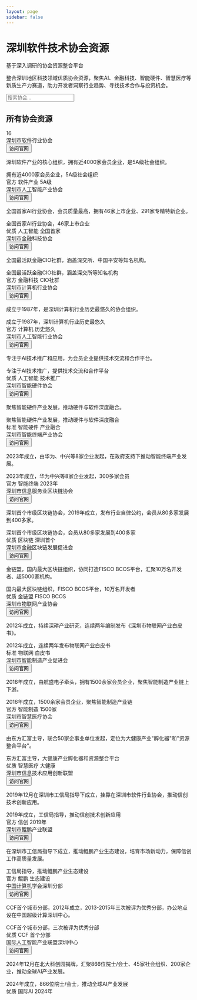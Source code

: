```yaml
---
layout: page
sidebar: false
---
```


<div class="hero-section">
  <div class="hero-content">
    <h1 class="hero-title">深圳软件技术协会资源</h1>
    <p class="hero-subtitle">基于深入调研的协会资源整合平台</p>
    <p class="hero-description">整合深圳地区科技领域优质协会资源，聚焦AI、金融科技、智能硬件、智慧医疗等新质生产力赛道，助力开发者洞察行业趋势、寻找技术合作与投资机会。</p>
  </div>
</div>

<div class="search-section">
  <div class="search-container">
    <div class="search-bar">
      <i class="fas fa-search"></i>
      <input type="text" placeholder="搜索协会..." id="searchInput">
    </div>
  </div>
</div>

<div class="content-section">
  <div class="section-header">
    <h2 class="section-title">所有协会资源</h2>
    <div class="section-count">
      <span class="count-badge">16</span>
    </div>
  </div>

  <div class="associations-gallery" id="associationsGallery">
  <!-- 深圳市软件行业协会 -->
  <div class="association-card clickable-card" data-search="深圳市软件行业协会 软件产业 5A级 官方 4000家会员企业" data-article="/milliondollardev/guide/career/associations/shenzhen-software-industry">
    <div class="card-header">
      <div class="card-title">深圳市软件行业协会</div>
      <div class="card-action">
        <button class="install-btn" onclick="event.stopPropagation(); window.open('http://www.ssia.org.cn', '_blank');">
          访问官网
          <i class="fas fa-external-link-alt"></i>
        </button>
      </div>
    </div>
    <div class="card-content">
      <p class="card-description">深圳软件产业的核心组织，拥有近4000家会员企业，是5A级社会组织。</p>
      <div class="card-meta">
        <span class="meta-highlight">拥有近4000家会员企业，5A级社会组织</span>
      </div>
      <div class="card-tags">
        <span class="tag official">官方</span>
        <span class="tag">软件产业</span>
        <span class="tag">5A级</span>
      </div>
    </div>
  </div>

  <!-- 深圳市人工智能产业协会 -->
  <div class="association-card clickable-card" data-search="深圳市人工智能产业协会 人工智能 AI 优质 全国首家 46家上市企业 291家专精特新" data-article="/milliondollardev/guide/career/associations/shenzhen-ai-industry">
    <div class="card-header">
      <div class="card-title">深圳市人工智能产业协会</div>
      <div class="card-action">
        <button class="install-btn" onclick="event.stopPropagation(); window.open('http://www.szai.org.cn', '_blank');">
          访问官网
          <i class="fas fa-external-link-alt"></i>
        </button>
      </div>
    </div>
    <div class="card-content">
      <p class="card-description">全国首家AI行业协会，会员质量最高，拥有46家上市企业、291家专精特新企业。</p>
      <div class="card-meta">
        <span class="meta-highlight">全国首家AI行业协会，46家上市企业</span>
      </div>
      <div class="card-tags">
        <span class="tag premium">优质</span>
        <span class="tag">人工智能</span>
        <span class="tag">全国首家</span>
      </div>
    </div>
  </div>

  <!-- 深圳市金融科技协会 -->
  <div class="association-card clickable-card" data-search="深圳市金融科技协会 金融科技 CIO社群 官方 深交所 中国平安" data-article="/milliondollardev/guide/career/associations/shenzhen-fintech">
    <div class="card-header">
      <div class="card-title">深圳市金融科技协会</div>
      <div class="card-action">
        <button class="install-btn" onclick="event.stopPropagation(); window.open('http://www.szfta.org.cn', '_blank');">
          访问官网
          <i class="fas fa-external-link-alt"></i>
        </button>
      </div>
    </div>
    <div class="card-content">
      <p class="card-description">全国最活跃金融CIO社群，涵盖深交所、中国平安等知名机构。</p>
      <div class="card-meta">
        <span class="meta-highlight">全国最活跃金融CIO社群，涵盖深交所等知名机构</span>
      </div>
      <div class="card-tags">
        <span class="tag official">官方</span>
        <span class="tag">金融科技</span>
        <span class="tag">CIO社群</span>
      </div>
    </div>
  </div>

  <!-- 深圳市计算机行业协会 -->
  <div class="association-card clickable-card" data-search="深圳市计算机行业协会 计算机 官方 历史悠久 1987年" data-article="/milliondollardev/guide/career/associations/shenzhen-computer-industry">
    <div class="card-header">
      <div class="card-title">深圳市计算机行业协会</div>
      <div class="card-action">
        <button class="install-btn" onclick="event.stopPropagation(); window.open('http://www.szcia.org.cn', '_blank');">
          访问官网
          <i class="fas fa-external-link-alt"></i>
        </button>
      </div>
    </div>
    <div class="card-content">
      <p class="card-description">成立于1987年，是深圳计算机行业历史最悠久的协会组织。</p>
      <div class="card-meta">
        <span class="meta-highlight">成立于1987年，深圳计算机行业历史最悠久</span>
      </div>
      <div class="card-tags">
        <span class="tag official">官方</span>
        <span class="tag">计算机</span>
        <span class="tag">历史悠久</span>
      </div>
    </div>
  </div>

  <!-- 深圳市人工智能行业协会 -->
  <div class="association-card clickable-card" data-search="深圳市人工智能行业协会 人工智能 AI 优质 技术推广 合作平台" data-article="/milliondollardev/guide/career/associations/shenzhen-ai-association">
    <div class="card-header">
      <div class="card-title">深圳市人工智能行业协会</div>
      <div class="card-action">
        <button class="install-btn" onclick="event.stopPropagation(); window.open('http://www.szai.org.cn', '_blank');">
          访问官网
          <i class="fas fa-external-link-alt"></i>
        </button>
      </div>
    </div>
    <div class="card-content">
      <p class="card-description">专注于AI技术推广和应用，为会员企业提供技术交流和合作平台。</p>
      <div class="card-meta">
        <span class="meta-highlight">专注于AI技术推广，提供技术交流和合作平台</span>
      </div>
      <div class="card-tags">
        <span class="tag premium">优质</span>
        <span class="tag">人工智能</span>
        <span class="tag">技术推广</span>
      </div>
    </div>
  </div>

  <!-- 深圳市智能硬件协会 -->
  <div class="association-card clickable-card" data-search="深圳市智能硬件协会 智能硬件 标准 产业融合 硬件软件" data-article="/milliondollardev/guide/career/associations/shenzhen-smart-hardware">
    <div class="card-header">
      <div class="card-title">深圳市智能硬件协会</div>
      <div class="card-action">
        <button class="install-btn" onclick="event.stopPropagation(); window.open('http://www.sziha.org.cn', '_blank');">
          访问官网
          <i class="fas fa-external-link-alt"></i>
        </button>
      </div>
    </div>
    <div class="card-content">
      <p class="card-description">聚焦智能硬件产业发展，推动硬件与软件深度融合。</p>
      <div class="card-meta">
        <span class="meta-highlight">聚焦智能硬件产业发展，推动硬件与软件深度融合</span>
      </div>
      <div class="card-tags">
        <span class="tag standard">标准</span>
        <span class="tag">智能硬件</span>
        <span class="tag">产业融合</span>
      </div>
    </div>
  </div>

  <!-- 深圳市智能终端产业协会 -->
  <div class="association-card clickable-card" data-search="深圳市智能终端产业协会 智能终端 2023年 华为中兴 政府支持" data-article="/milliondollardev/guide/career/associations/shenzhen-smart-terminal">
    <div class="card-header">
      <div class="card-title">深圳市智能终端产业协会</div>
      <div class="card-action">
        <button class="install-btn" onclick="event.stopPropagation(); window.open('http://www.szita.cn', '_blank');">
          访问官网
          <i class="fas fa-external-link-alt"></i>
        </button>
      </div>
    </div>
    <div class="card-content">
      <p class="card-description">2023年成立，由华为、中兴等8家企业发起，在政府支持下推动智能终端产业发展。</p>
      <div class="card-meta">
        <span class="meta-highlight">2023年成立，华为中兴等8家企业发起，300多家会员</span>
      </div>
      <div class="card-tags">
        <span class="tag official">官方</span>
        <span class="tag">智能终端</span>
        <span class="tag">2023年</span>
      </div>
    </div>
  </div>

  <!-- 深圳市信息服务业区块链协会 -->
  <div class="association-card clickable-card" data-search="深圳市信息服务业区块链协会 区块链 深圳首个 2019年 自律公约" data-article="/milliondollardev/guide/career/associations/shenzhen-blockchain">
    <div class="card-header">
      <div class="card-title">深圳市信息服务业区块链协会</div>
      <div class="card-action">
        <button class="install-btn" onclick="event.stopPropagation(); window.open('http://www.szblockchain.org', '_blank');">
          访问官网
          <i class="fas fa-external-link-alt"></i>
        </button>
      </div>
    </div>
    <div class="card-content">
      <p class="card-description">深圳首个市级区块链协会，2019年成立，发布行业自律公约，会员从80多家发展到400多家。</p>
      <div class="card-meta">
        <span class="meta-highlight">深圳首个市级区块链协会，会员从80多家发展到400多家</span>
      </div>
      <div class="card-tags">
        <span class="tag premium">优质</span>
        <span class="tag">区块链</span>
        <span class="tag">深圳首个</span>
      </div>
    </div>
  </div>

  <!-- 深圳市金融区块链发展促进会 -->
  <div class="association-card clickable-card" data-search="深圳市金融区块链发展促进会 金链盟 FISCO BCOS 微众银行 腾讯" data-article="/milliondollardev/guide/career/associations/shenzhen-fisco">
    <div class="card-header">
      <div class="card-title">深圳市金融区块链发展促进会</div>
      <div class="card-action">
        <button class="install-btn" onclick="event.stopPropagation(); window.open('https://www.fisco.com.cn', '_blank');">
          访问官网
          <i class="fas fa-external-link-alt"></i>
        </button>
      </div>
    </div>
    <div class="card-content">
      <p class="card-description">金链盟，国内最大区块链组织，协同打造FISCO BCOS平台，汇聚10万名开发者、超5000家机构。</p>
      <div class="card-meta">
        <span class="meta-highlight">国内最大区块链组织，FISCO BCOS平台，10万名开发者</span>
      </div>
      <div class="card-tags">
        <span class="tag premium">优质</span>
        <span class="tag">金链盟</span>
        <span class="tag">FISCO BCOS</span>
      </div>
    </div>
  </div>

  <!-- 深圳市物联网产业协会 -->
  <div class="association-card clickable-card" data-search="深圳市物联网产业协会 物联网 2012年 白皮书 产业研究" data-article="/milliondollardev/guide/career/associations/shenzhen-iot">
    <div class="card-header">
      <div class="card-title">深圳市物联网产业协会</div>
      <div class="card-action">
        <button class="install-btn" onclick="event.stopPropagation(); window.open('https://www.sziota.com', '_blank');">
          访问官网
          <i class="fas fa-external-link-alt"></i>
        </button>
      </div>
    </div>
    <div class="card-content">
      <p class="card-description">2012年成立，持续深耕产业研究，连续两年编制发布《深圳市物联网产业白皮书》。</p>
      <div class="card-meta">
        <span class="meta-highlight">2012年成立，连续两年发布物联网产业白皮书</span>
      </div>
      <div class="card-tags">
        <span class="tag standard">标准</span>
        <span class="tag">物联网</span>
        <span class="tag">白皮书</span>
      </div>
    </div>
  </div>

  <!-- 深圳市智能制造产业促进会 -->
  <div class="association-card clickable-card" data-search="深圳市智能制造产业促进会 智能制造 1500家 航盛电子 产业链" data-article="/milliondollardev/guide/career/associations/shenzhen-smart-manufacturing">
    <div class="card-header">
      <div class="card-title">深圳市智能制造产业促进会</div>
      <div class="card-action">
        <button class="install-btn" onclick="event.stopPropagation(); window.open('http://www.szima.org.cn', '_blank');">
          访问官网
          <i class="fas fa-external-link-alt"></i>
        </button>
      </div>
    </div>
    <div class="card-content">
      <p class="card-description">2016年成立，由航盛电子牵头，拥有1500余家会员企业，聚焦智能制造产业链上下游。</p>
      <div class="card-meta">
        <span class="meta-highlight">2016年成立，1500余家会员企业，聚焦智能制造产业链</span>
      </div>
      <div class="card-tags">
        <span class="tag official">官方</span>
        <span class="tag">智能制造</span>
        <span class="tag">1500家</span>
      </div>
    </div>
  </div>

  <!-- 深圳市智慧医疗协会 -->
  <div class="association-card clickable-card" data-search="深圳市智慧医疗协会 智慧医疗 东方汇富 大健康 投资基金" data-article="/milliondollardev/guide/career/associations/shenzhen-smart-health">
    <div class="card-header">
      <div class="card-title">深圳市智慧医疗协会</div>
      <div class="card-action">
        <button class="install-btn" onclick="event.stopPropagation(); window.open('http://www.szsmarthealth.org', '_blank');">
          访问官网
          <i class="fas fa-external-link-alt"></i>
        </button>
      </div>
    </div>
    <div class="card-content">
      <p class="card-description">由东方汇富主导，联合50家企事业单位发起，定位为大健康产业"孵化器"和"资源整合平台"。</p>
      <div class="card-meta">
        <span class="meta-highlight">东方汇富主导，大健康产业孵化器和资源整合平台</span>
      </div>
      <div class="card-tags">
        <span class="tag premium">优质</span>
        <span class="tag">智慧医疗</span>
        <span class="tag">大健康</span>
      </div>
    </div>
  </div>

  <!-- 深圳市信息技术应用创新联盟 -->
  <div class="association-card clickable-card" data-search="深圳市信息技术应用创新联盟 信创 2019年 工信局 华为" data-article="/milliondollardev/guide/career/associations/shenzhen-xinchuang">
    <div class="card-header">
      <div class="card-title">深圳市信息技术应用创新联盟</div>
      <div class="card-action">
        <button class="install-btn" onclick="event.stopPropagation(); window.open('http://www.sita.org.cn', '_blank');">
          访问官网
          <i class="fas fa-external-link-alt"></i>
        </button>
      </div>
    </div>
    <div class="card-content">
      <p class="card-description">2019年12月在深圳市工信局指导下成立，挂靠在深圳市软件行业协会，推动信创技术创新应用。</p>
      <div class="card-meta">
        <span class="meta-highlight">2019年成立，工信局指导，推动信创技术创新应用</span>
      </div>
      <div class="card-tags">
        <span class="tag official">官方</span>
        <span class="tag">信创</span>
        <span class="tag">2019年</span>
      </div>
    </div>
  </div>

  <!-- 深圳市鲲鹏产业联盟 -->
  <div class="association-card clickable-card" data-search="深圳市鲲鹏产业联盟 鲲鹏 工信局 生态建设 信创" data-article="/milliondollardev/guide/career/associations/shenzhen-kunpeng">
    <div class="card-header">
      <div class="card-title">深圳市鲲鹏产业联盟</div>
      <div class="card-action">
        <button class="install-btn" onclick="event.stopPropagation(); window.open('http://www.szkunpeng.org', '_blank');">
          访问官网
          <i class="fas fa-external-link-alt"></i>
        </button>
      </div>
    </div>
    <div class="card-content">
      <p class="card-description">在深圳市工信局指导下成立，推动鲲鹏产业生态建设，培育市场新动力，保障信创工作高质量发展。</p>
      <div class="card-meta">
        <span class="meta-highlight">工信局指导，推动鲲鹏产业生态建设</span>
      </div>
      <div class="card-tags">
        <span class="tag official">官方</span>
        <span class="tag">鲲鹏</span>
        <span class="tag">生态建设</span>
      </div>
    </div>
  </div>

  <!-- 中国计算机学会深圳分部 -->
  <div class="association-card clickable-card" data-search="中国计算机学会深圳分部 CCF 2012年 首个城市分部 优秀分部" data-article="/milliondollardev/guide/career/associations/shenzhen-ccf">
    <div class="card-header">
      <div class="card-title">中国计算机学会深圳分部</div>
      <div class="card-action">
        <button class="install-btn" onclick="event.stopPropagation(); window.open('https://www.ccf.org.cn', '_blank');">
          访问官网
          <i class="fas fa-external-link-alt"></i>
        </button>
      </div>
    </div>
    <div class="card-content">
      <p class="card-description">CCF首个城市分部，2012年成立，2013-2015年三次被评为优秀分部，办公地点设在中国超级计算深圳中心。</p>
      <div class="card-meta">
        <span class="meta-highlight">CCF首个城市分部，三次被评为优秀分部</span>
      </div>
      <div class="card-tags">
        <span class="tag premium">优质</span>
        <span class="tag">CCF</span>
        <span class="tag">首个分部</span>
      </div>
    </div>
  </div>

  <!-- 国际人工智能产业联盟深圳中心 -->
  <div class="association-card clickable-card" data-search="国际人工智能产业联盟深圳中心 国际AI 2024年 北大科创园 866位院士" data-article="/milliondollardev/guide/career/associations/shenzhen-international-ai">
    <div class="card-header">
      <div class="card-title">国际人工智能产业联盟深圳中心</div>
      <div class="card-action">
        <button class="install-btn" onclick="event.stopPropagation(); window.open('http://www.iaiia.org', '_blank');">
          访问官网
          <i class="fas fa-external-link-alt"></i>
        </button>
      </div>
    </div>
    <div class="card-content">
      <p class="card-description">2024年12月在北大科创园揭牌，汇聚866位院士/会士、45家社会组织、200家企业，推动全球AI产业发展。</p>
      <div class="card-meta">
        <span class="meta-highlight">2024年成立，866位院士/会士，推动全球AI产业发展</span>
      </div>
      <div class="card-tags">
        <span class="tag premium">优质</span>
        <span class="tag">国际AI</span>
        <span class="tag">2024年</span>
      </div>
    </div>
  </div>
</div>
</div>

<script setup>
// 使用Vue的客户端组件来处理搜索功能
import { onMounted } from 'vue'

onMounted(() => {
  const searchInput = document.getElementById('searchInput')
  const countBadge = document.querySelector('.count-badge')
  const associationCards = document.querySelectorAll('.association-card')
  
  function updateCount() {
    const visibleCards = document.querySelectorAll('.association-card:not([style*="display: none"])')
    if (countBadge) {
      countBadge.textContent = visibleCards.length
    }
  }
  
  function filterCards(searchTerm) {
    const term = searchTerm.toLowerCase().trim()
    
    associationCards.forEach(card => {
      const searchData = card.getAttribute('data-search')?.toLowerCase() || ''
      const cardTitle = card.querySelector('.card-title')?.textContent?.toLowerCase() || ''
      const cardDescription = card.querySelector('.card-description')?.textContent?.toLowerCase() || ''
      
      // 搜索标题、描述和搜索数据
      const matches = searchData.includes(term) || 
                     cardTitle.includes(term) || 
                     cardDescription.includes(term)
      
      if (matches || term === '') {
        card.style.display = 'block'
      } else {
        card.style.display = 'none'
      }
    })
    
    updateCount()
  }
  
  // 处理卡片点击事件
  function handleCardClick(event) {
    const card = event.currentTarget
    const articlePath = card.getAttribute('data-article')
    
    if (articlePath) {
      // 使用VitePress的路由导航
      window.location.href = articlePath
    }
  }
  
  // 为所有可点击卡片添加点击事件监听器
  associationCards.forEach(card => {
    if (card.classList.contains('clickable-card')) {
      card.addEventListener('click', handleCardClick)
    }
  })
  
  // 监听搜索输入
  if (searchInput) {
    searchInput.addEventListener('input', function() {
      filterCards(this.value)
    })
  }
  
  // 初始化计数
  updateCount()
})
</script>

